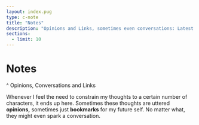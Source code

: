 ```yaml
---
layout: index.pug
type: c-note
title: "Notes"
description: "Opinions and Links, sometimes even conversations: Latest thoughts, i.e. message threads."
sections:
  - limit: 10
---
```


# Notes
^ Opinions, Conversations and Links

Whenever I feel the need to constrain my thoughts to a certain number of characters, it ends up here.
Sometimes these thoughts are uttered **opinions,** sometimes just **bookmarks** for my future self.
No matter what, they might even spark a conversation.
